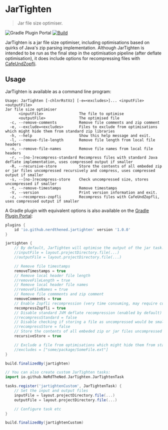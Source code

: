 # JarTighten

> Jar file size optimiser.

![Gradle Plugin Portal](https://img.shields.io/gradle-plugin-portal/v/io.github.nerdthened.jartighten)
[![Build](https://github.com/NeRdTheNed/JarTighten/actions/workflows/gradle.yml/badge.svg)](https://github.com/NeRdTheNed/JarTighten/actions/workflows/gradle.yml)

JarTighten is a jar file size optimiser, including optimisations based on quirks of Java's zip parsing implementation. Although JarTighten is intended to be run as the final step in the optimisation pipeline (after deflate optimisation), it does include options for recompressing files with [CafeUndZopfli](https://github.com/eustas/CafeUndZopfli).

## Usage

JarTighten is available as a command line program:

```
Usage: JarTighten [-chlnrRstVz] [-e=<excludes>]... <inputFile> <outputFile>
Jar file size optimiser
      <inputFile>                The file to optimise
      <outputFile>               The optimised file
  -c, --remove-comments          Remove file comments and zip comment
  -e, --exclude=<excludes>       Files to exclude from optimisations which might hide them from standard zip libraries
  -h, --help                     Show this help message and exit.
  -l, --remove-file-length       Remove file length from local file headers
  -n, --remove-file-names        Remove file names from local file headers
  -r, --[no-]recompress-standard Recompress files with standard Java deflate implementation, uses compressed output if smaller
  -R, --recursive-store          Store the contents of all embeded zip or jar files uncompressed recursively and compress, uses compressed output if smaller
  -s, --[no-]recompress-store    Check uncompressed size, stores uncompressed if smaller
  -t, --remove-timestamps        Remove timestamps
  -V, --version                  Print version information and exit.
  -z, --recompress-zopfli        Recompress files with CafeUndZopfli, uses compressed output if smaller
```

A Gradle plugin with equivalent options is also available on the [Gradle Plugin Portal](https://plugins.gradle.org/plugin/io.github.nerdthened.jartighten):

```groovy
plugins {
    id 'io.github.nerdthened.jartighten' version '1.0.0'
}

jartighten {
    // By default, JarTighten will optimise the output of the jar task.
    //inputFile = layout.projectDirectory.file(...)
    //outputFile = layout.projectDirectory.file(...)

    // Remove file timestamps
    removeTimestamps = true
    // Remove local header file length
    //removeFileLength = true
    // Remove local header file names
    //removeFileNames = true
    // Remove file commments and zip comment
    removeComments = true
    // Enable Zopfli recompression (very time consuming, may require configuring Gradle to use more memory)
    recompressZopfli = true
    // Disable standard JVM deflate recompression (enabled by default)
    //recompressStandard = false
    // Disable checking if storing a file as uncompressed would be smaller (enabled by default)
    //recompressStore = false
    // Store the contents of all embeded zip or jar files uncompressed recursively and compress, uses compressed output if smaller
    recursiveStore = true

    // Exclude a file from optimisations which might hide them from standard zip libraries
    //excludes = ["some/package/SomeFile.ext"]
}

build.finalizedBy(jartighten)

// You can also create custom JarTighten tasks:
import io.github.NeRdTheNed.JarTighten.JarTightenTask

tasks.register('jartightenCustom', JarTightenTask) {
    // Set the input and output files
    inputFile = layout.projectDirectory.file(...)
    outputFile = layout.projectDirectory.file(...)

    // Configure task etc
}

build.finalizedBy(jartightenCustom)
```
